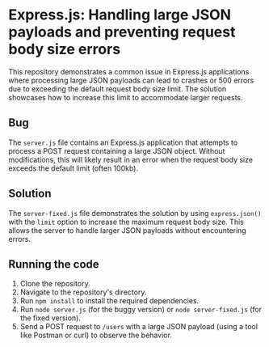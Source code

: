 # Express.js: Handling large JSON payloads and preventing request body size errors

This repository demonstrates a common issue in Express.js applications where processing large JSON payloads can lead to crashes or 500 errors due to exceeding the default request body size limit.  The solution showcases how to increase this limit to accommodate larger requests.

## Bug

The `server.js` file contains an Express.js application that attempts to process a POST request containing a large JSON object.  Without modifications, this will likely result in an error when the request body size exceeds the default limit (often 100kb).

## Solution

The `server-fixed.js` file demonstrates the solution by using `express.json()` with the `limit` option to increase the maximum request body size.  This allows the server to handle larger JSON payloads without encountering errors.

## Running the code

1. Clone the repository.
2. Navigate to the repository's directory.
3. Run `npm install` to install the required dependencies.
4. Run `node server.js` (for the buggy version) or `node server-fixed.js` (for the fixed version).
5. Send a POST request to `/users` with a large JSON payload (using a tool like Postman or curl) to observe the behavior.